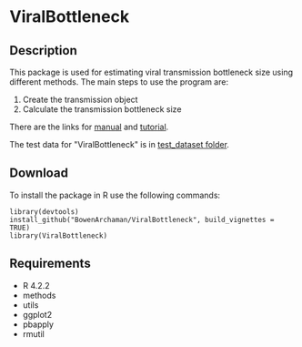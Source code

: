 # ViralBottleneck
## Description
This package is used for estimating viral transmission bottleneck size using different methods.
The main steps to use the program are:
1. Create the transmission object
2. Calculate the transmission bottleneck size 
   
There are the links for [manual](manual_and_tutorial/ViralBottleneck_manual_0.1.0.pdf) and [tutorial](manual_and_tutorial/ViralBottleneck_Tutorial.pdf).

The test data for "ViralBottleneck" is in [test_dataset folder](test_dataset).

## Download
To install the package in R use the following commands: 
```
library(devtools)
install_github("BowenArchaman/ViralBottleneck", build_vignettes = TRUE)
library(ViralBottleneck)
```

## Requirements
- R 4.2.2
- methods
- utils
- ggplot2
- pbapply
- rmutil

